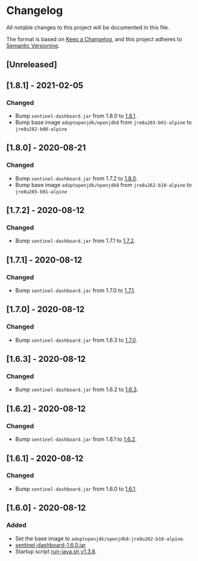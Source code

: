 # Changelog
All notable changes to this project will be documented in this file.

The format is based on [Keep a Changelog](https://keepachangelog.com/en/1.0.0/),
and this project adheres to [Semantic Versioning](https://semver.org/spec/v2.0.0.html).

## [Unreleased]

## [1.8.1] - 2021-02-05
### Changed
- Bump `sentinel-dashboard.jar` from 1.8.0 to [1.8.1](https://github.com/alibaba/Sentinel/releases/download/1.8.1/sentinel-dashboard-1.8.1.jar).
- Bump base image `adoptopenjdk/openjdk8` from `jre8u265-b01-alpine` to `jre8u282-b08-alpine`
## [1.8.0] - 2020-08-21
### Changed
- Bump `sentinel-dashboard.jar` from 1.7.2 to [1.8.0](https://github.com/alibaba/Sentinel/releases/download/v1.8.0/sentinel-dashboard-1.8.0.jar).
- Bump base image `adoptopenjdk/openjdk8` from `jre8u262-b10-alpine` to `jre8u265-b01-alpine`

## [1.7.2] - 2020-08-12
### Changed
- Bump `sentinel-dashboard.jar` from 1.7.1 to [1.7.2](https://github.com/alibaba/Sentinel/releases/download/1.7.2/sentinel-dashboard-1.7.2.jar).

## [1.7.1] - 2020-08-12
### Changed
- Bump `sentinel-dashboard.jar` from 1.7.0 to [1.7.1](https://github.com/alibaba/Sentinel/releases/download/1.7.1/sentinel-dashboard-1.7.1.jar).

## [1.7.0] - 2020-08-12
### Changed
- Bump `sentinel-dashboard.jar` from 1.6.3 to [1.7.0](https://github.com/alibaba/Sentinel/releases/download/1.7.0/sentinel-dashboard-1.7.0.jar).

## [1.6.3] - 2020-08-12
### Changed
- Bump `sentinel-dashboard.jar` from 1.6.2 to [1.6.3](https://github.com/alibaba/Sentinel/releases/download/1.6.3/sentinel-dashboard-1.6.3.jar).

## [1.6.2] - 2020-08-12
### Changed
- Bump `sentinel-dashboard.jar` from 1.6.1 to [1.6.2](https://github.com/alibaba/Sentinel/releases/download/1.6.2/sentinel-dashboard-1.6.2.jar).

## [1.6.1] - 2020-08-12
### Changed
- Bump `sentinel-dashboard.jar` from 1.6.0 to [1.6.1](https://github.com/alibaba/Sentinel/releases/download/1.6.1/sentinel-dashboard-1.6.1.jar).

## [1.6.0] - 2020-08-12
### Added
- Set the base image to `adoptopenjdk/openjdk8:jre8u262-b10-alpine`.
- [sentinel-dashboard-1.6.0.jar](https://github.com/alibaba/Sentinel/releases/download/1.6.0/sentinel-dashboard-1.6.0.jar)
- Startup script [run-java.sh v1.3.8](https://github.com/fabric8io-images/run-java-sh/blob/v1.3.8/fish-pepper/run-java-sh/fp-files/run-java.sh).
